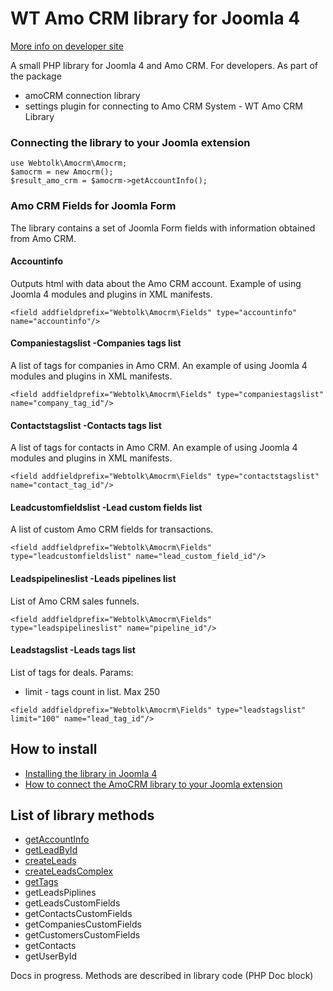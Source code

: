 # WT Amo CRM library for Joomla 4
[More info on developer site](https://web-tolk.ru/dev/biblioteki/wt-amo-crm-library.html)

A small PHP library for Joomla 4 and Amo CRM. For developers.
As part of the package
- amoCRM connection library
- settings plugin for connecting to Amo CRM System - WT Amo CRM Library
### Connecting the library to your Joomla extension
```
use Webtolk\Amocrm\Amocrm;
$amocrm = new Amocrm();
$result_amo_crm = $amocrm->getAccountInfo();
```
### Amo CRM Fields for Joomla Form
The library contains a set of Joomla Form fields with information obtained from Amo CRM.
#### Accountinfo
Outputs html with data about the Amo CRM account. Example of using Joomla 4 modules and plugins in XML manifests.
```
<field addfieldprefix="Webtolk\Amocrm\Fields" type="accountinfo" name="accountinfo"/>
```
#### Companiestagslist -Companies tags list
A list of tags for companies in Amo CRM. An example of using Joomla 4 modules and plugins in XML manifests.
```
<field addfieldprefix="Webtolk\Amocrm\Fields" type="companiestagslist" name="company_tag_id"/>
```
#### Contactstagslist -Contacts tags list
A list of tags for contacts in Amo CRM. An example of using Joomla 4 modules and plugins in XML manifests.
```
<field addfieldprefix="Webtolk\Amocrm\Fields" type="contactstagslist" name="contact_tag_id"/>
```
#### Leadcustomfieldslist -Lead custom fields list
A list of custom Amo CRM fields for transactions.
```
<field addfieldprefix="Webtolk\Amocrm\Fields" type="leadcustomfieldslist" name="lead_custom_field_id"/>
```
#### Leadspipelineslist -Leads pipelines list
List of Amo CRM sales funnels.
```
<field addfieldprefix="Webtolk\Amocrm\Fields" type="leadspipelineslist" name="pipeline_id"/>
```
#### Leadstagslist -Leads tags list
List of tags for deals. 
Params:
- limit - tags count in list. Max 250
```
<field addfieldprefix="Webtolk\Amocrm\Fields" type="leadstagslist" limit="100" name="lead_tag_id"/>
```
## How to install
- [Installing the library in Joomla 4](https://web-tolk.ru/en/dev/joomla-libraries/wt-amo-crm-library/documentation)
- [How to connect the AmoCRM library to your Joomla extension](https://web-tolk.ru/en/dev/joomla-libraries/wt-amo-crm-library/documentation/kak-podklyuchit-biblioteku-amocrm-v-svojo-rasshirenie-dlya-joomla)
## List of library methods
- [getAccountInfo](https://web-tolk.ru/en/dev/joomla-libraries/wt-amo-crm-library/documentation/method-getaccountinfo)
- [getLeadById](https://web-tolk.ru/en/dev/joomla-libraries/wt-amo-crm-library/documentation/metod-getleadbyid)
- [createLeads](https://web-tolk.ru/en/dev/joomla-libraries/wt-amo-crm-library/documentation/method-createleads)
- [createLeadsComplex](https://web-tolk.ru/en/dev/joomla-libraries/wt-amo-crm-library/documentation/method-createleadscomplex)
- [getTags](https://web-tolk.ru/en/dev/joomla-libraries/wt-amo-crm-library/documentation/method-gettags)
- getLeadsPiplines
- getLeadsCustomFields
- getContactsCustomFields
- getCompaniesCustomFields
- getCustomersCustomFields
- getContacts
- getUserById

Docs in progress. Methods are described in library code (PHP Doc block)
